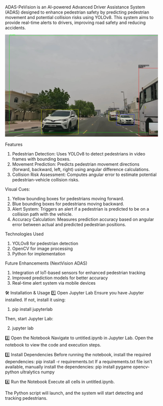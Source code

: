 ADAS-PeVision is an AI-powered Advanced Driver Assistance System (ADAS) designed to enhance pedestrian safety by predicting pedestrian movement and potential collision risks using YOLOv8. This system aims to provide real-time alerts to drivers, improving road safety and reducing accidents.

![Alt text](Model.png)

Features
1. Pedestrian Detection: Uses YOLOv8 to detect pedestrians in video frames with bounding boxes.
2. Movement Prediction: Predicts pedestrian movement directions (forward, backward, left, right) using angular difference calculations.
3. Collision Risk Assessment: Computes angular error to estimate potential pedestrian-vehicle collision risks.

Visual Cues:
1. Yellow bounding boxes for pedestrians moving forward.
2. Blue bounding boxes for pedestrians moving backward.
3. Alert System: Triggers an alert if a pedestrian is predicted to be on a collision path with the vehicle.
4. Accuracy Calculation: Measures prediction accuracy based on angular error between actual and predicted pedestrian positions.

Technologies Used
1. YOLOv8 for pedestrian detection
2. OpenCV for image processing
3. Python for implementation

Future Enhancements (NextVision ADAS)
1. Integration of IoT-based sensors for enhanced pedestrian tracking
2. Improved prediction models for better accuracy
3. Real-time alert system via mobile devices



🛠 Installation & Usage
1️⃣ Open Jupyter Lab
Ensure you have Jupyter installed. If not, install it using:

1. pip install jupyterlab

Then, start Jupyter Lab:

2. jupyter lab

2️⃣ Open the Notebook
Navigate to untitled.ipynb in Jupyter Lab.
Open the notebook to view the code and execution steps.

3️⃣ Install Dependencies
Before running the notebook, install the required dependencies:
pip install -r requirements.txt
If a requirements.txt file isn't available, manually install the dependencies:
pip install pygame opencv-python ultralytics numpy

4️⃣ Run the Notebook
Execute all cells in untitled.ipynb.

The Python script will launch, and the system will start detecting and tracking pedestrians.
